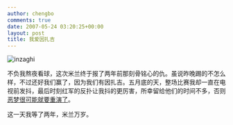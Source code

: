 ```yaml
---
author: chengbo
comments: true
date: 2007-05-24 03:20:25+00:00
layout: post
title: 我爱因扎吉
---
```


![inzaghi](http://image2.sina.com.cn/ty/g/2007-05-24/U1612P6T12D2940205F44DT20070524094235.jpg)

不负我熬夜看球，这次米兰终于报了两年前那刻骨铭心的仇。虽说昨晚踢的不怎么样，不过还好我们赢了，因为我们有因扎吉。五月底的天，整场比赛我却一直在电视前发抖，最后时刻红军的反扑让我抖的更厉害，所幸留给他们的时间不多，否则[恶梦很可能就要重演了](http://blog.chengbo.net/2005/05/26/sneaking-milan.html)。

这一天我等了两年，米兰万岁。
